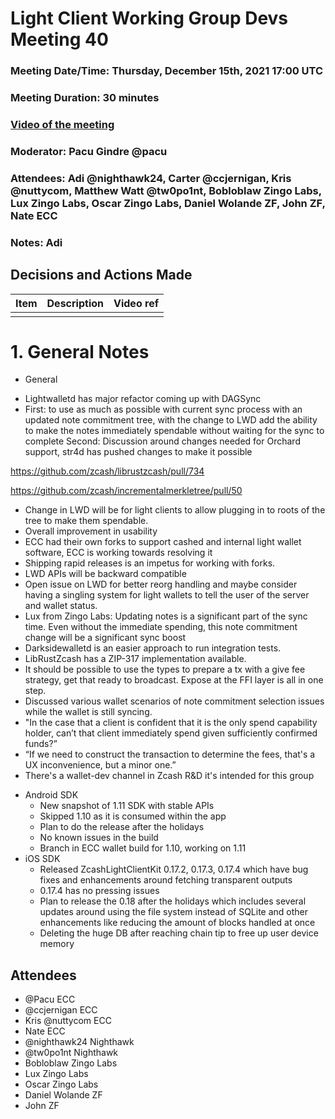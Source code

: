 # Light Client Working Group Devs Meeting 40
### Meeting Date/Time: Thursday, December 15th, 2021 17:00 UTC
### Meeting Duration: 30 minutes
### [Video of the meeting](not-recorded)
### Moderator: Pacu Gindre @pacu
### Attendees: Adi @nighthawk24, Carter @ccjernigan, Kris @nuttycom, Matthew Watt @tw0po1nt, Bobloblaw Zingo Labs, Lux Zingo Labs, Oscar Zingo Labs, Daniel Wolande ZF, John ZF, Nate ECC
### Notes: Adi

## Decisions and Actions Made
| Item | Description | Video ref |
| ------------- | ----------- | --------- |
| | ||


# 1. General Notes
* General
 - Lightwalletd has major refactor coming up with DAGSync
 - First: to use as much as possible with current sync process with an updated note commitment tree, with the change to LWD add the ability to make the notes immediately spendable without waiting for the sync to complete
Second: Discussion around changes needed for Orchard support, str4d has pushed changes to make it possible

https://github.com/zcash/librustzcash/pull/734

https://github.com/zcash/incrementalmerkletree/pull/50

 - Change in LWD will be for light clients to allow plugging in to roots of the tree to make them spendable.
 - Overall improvement in usability
 - ECC had their own forks to support cashed and internal light wallet software, ECC is working towards resolving it
 - Shipping rapid releases is an impetus for working with forks.
 - LWD APIs will be backward compatible
 - Open issue on LWD for better reorg handling and maybe consider having a singling system for light wallets to tell the user of the server and wallet status.
 - Lux from Zingo Labs: Updating notes is a significant part of the sync time. Even without the immediate spending, this note commitment change will be a significant sync boost
 - Darksidewalletd is an easier approach to run integration tests.
 - LibRustZcash has a ZIP-317 implementation available.
 - It should be possible to use the types to prepare a tx with a give fee strategy, get that ready to broadcast. Expose at the FFI layer is all in one step.
 - Discussed various wallet scenarios of note commitment selection issues while the wallet is still syncing.
- "In the case that a client is confident that it is the only spend capability holder, can’t that client immediately spend given sufficiently confirmed funds?”
- “If we need to construct the transaction to determine the fees, that's a UX inconvenience, but a minor one.”
- There's a wallet-dev channel in Zcash R&D it's intended for this group

* Android SDK
  - New snapshot of 1.11 SDK with stable APIs
  - Skipped 1.10 as it is consumed within the app
  - Plan to do the release after the holidays
  - No known issues in the build
  - Branch in ECC wallet build for 1.10, working on 1.11
* iOS SDK
  - Released ZcashLightClientKit 0.17.2, 0.17.3, 0.17.4 which have bug fixes and enhancements around fetching transparent outputs
  - 0.17.4 has no pressing issues
  - Plan to release the 0.18 after the holidays which includes several updates around using the file system instead of SQLite and other enhancements like reducing the amount of blocks handled at once
  - Deleting the huge DB after reaching chain tip to free up user device memory

## Attendees
* @Pacu ECC
* @ccjernigan ECC
* Kris @nuttycom ECC
* Nate ECC
* @nighthawk24 Nighthawk
* @tw0po1nt Nighthawk
* Bobloblaw Zingo Labs
* Lux Zingo Labs
* Oscar Zingo Labs
* Daniel Wolande ZF
* John ZF